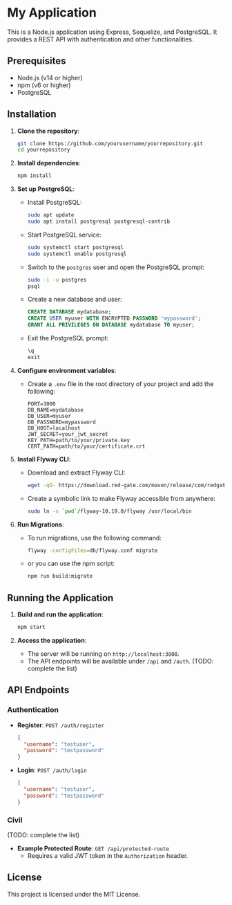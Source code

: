 # My Application

This is a Node.js application using Express, Sequelize, and PostgreSQL. It provides a REST API with authentication and other functionalities.

## Prerequisites

- Node.js (v14 or higher)
- npm (v6 or higher)
- PostgreSQL

## Installation

1. **Clone the repository**:
    ```sh
    git clone https://github.com/yourusername/yourrepository.git
    cd yourrepository
    ```

2. **Install dependencies**:
    ```sh
    npm install
    ```

3. **Set up PostgreSQL**:
    - Install PostgreSQL:
        ```sh
        sudo apt update
        sudo apt install postgresql postgresql-contrib
        ```
    - Start PostgreSQL service:
        ```sh
        sudo systemctl start postgresql
        sudo systemctl enable postgresql
        ```
    - Switch to the `postgres` user and open the PostgreSQL prompt:
        ```sh
        sudo -i -u postgres
        psql
        ```
    - Create a new database and user:
        ```sql
        CREATE DATABASE mydatabase;
        CREATE USER myuser WITH ENCRYPTED PASSWORD 'mypassword';
        GRANT ALL PRIVILEGES ON DATABASE mydatabase TO myuser;
        ```
    - Exit the PostgreSQL prompt:
        ```sql
        \q
        exit
        ```

4. **Configure environment variables**:
    - Create a `.env` file in the root directory of your project and add the following:
        ```env
        PORT=3000
        DB_NAME=mydatabase
        DB_USER=myuser
        DB_PASSWORD=mypassword
        DB_HOST=localhost
        JWT_SECRET=your_jwt_secret
        KEY_PATH=path/to/your/private.key
        CERT_PATH=path/to/your/certificate.crt
        ```

5. **Install Flyway CLI**:
    - Download and extract Flyway CLI:
        ```sh
        wget -qO- https://download.red-gate.com/maven/release/com/redgate/flyway/flyway-commandline/10.19.0/flyway-commandline-10.19.0-linux-x64.tar.gz | tar -xvz
        ```
    - Create a symbolic link to make Flyway accessible from anywhere:
        ```sh
        sudo ln -s `pwd`/flyway-10.19.0/flyway /usr/local/bin
        ```

6. **Run Migrations**:
    - To run migrations, use the following command:
        ```sh
        flyway -configFiles=db/flyway.conf migrate
        ```
    - or you can use the npm script:
        ```sh
        npm run build:migrate
        ```


## Running the Application

1. **Build and run the application**:
    ```sh
    npm start
    ```

2. **Access the application**:
    - The server will be running on `http://localhost:3000`.
    - The API endpoints will be available under `/api` and `/auth`. (TODO: complete the list)

## API Endpoints

### Authentication

- **Register**: `POST /auth/register`
    ```json
    {
      "username": "testuser",
      "password": "testpassword"
    }
    ```

- **Login**: `POST /auth/login`
    ```json
    {
      "username": "testuser",
      "password": "testpassword"
    }
    ```

### Civil

(TODO: complete the list)

- **Example Protected Route**: `GET /api/protected-route`
    - Requires a valid JWT token in the `Authorization` header.

## License

This project is licensed under the MIT License.